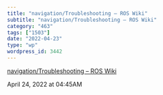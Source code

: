 ```yaml
---
title: "navigation/Troubleshooting – ROS Wiki"
subtitle: "navigation/Troubleshooting – ROS Wiki"
category: "463"
tags: ["1503"]
date: "2022-04-23"
type: "wp"
wordpress_id: 3442
---
```

[ navigation/Troubleshooting – ROS Wiki](https://wiki.ros.org/navigation/Troubleshooting)
 
April 24, 2022 at 04:45AM